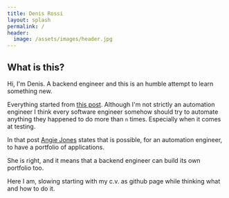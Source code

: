 ```yaml
---
title: Denis Rossi
layout: splash
permalink: /
header:
  image: /assets/images/header.jpg
---
```

## What is this?
Hi, I'm Denis. A backend engineer and this is an humble attempt to learn something new.

Everything started from [this post](https://techbeacon.com/app-dev-testing/10-portfolio-projects-aspiring-automation-engineers?amp). 
Although I'm not strictly an automation engineer I think every software engineer somehow should try to automate anything they happened to do more than `n` times. Especially when it comes at testing.

In that post [Angie Jones](https://techbeacon.com/contributors/angie-jones) states that is possible, for an automation engineer, to have a portfolio of applications. 

She is right, and it means that a backend engineer can build its own portfolio too.

Here I am, slowing starting with my c.v. as github page while thinking what and how to do it.